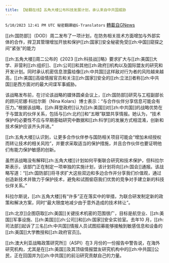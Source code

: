 ```yaml
---
title: 【秘翻在线】五角大楼公布科技发展计划，承认来自中共国威胁
---
```

`5/10/2023 12:41 PM UTC 秘密翻譯組G-Translators` [轉載自GNews](https://gnews.org/articles/1289355)

[[zh:国防部]]（DOD）周二发布了一项计划，在防务相关技术方面增加与外部实体的合作，捍卫其管理增加开放和保护[[zh:国家]]安全秘密免受[[zh:中国]]窥探之间“紧张”的能力

[[zh:五角大楼]]周二公布的《2023 [[zh:科技战]]略》要求扩大与[[zh:美国]]大学、非营利[[zh:组织]]、[[zh:公司]]和其他[[zh:政府]]机构以及国际盟友的研究和开发计划。同时承认机密信息泄露给像[[zh:中共国]]这样敌对行为者的风险越来越高，[[zh:美国]]高级情报官员和关注[[zh:国家]]安全的[[zh:立法]]者称[[zh:中共国]]是西方面对的最大间谍军事威胁。

该战略发布前，在讨论该战略的媒体圆桌会议上，[[zh:国防部]]研究与工程副部长的顾问尼娜·科拉尔斯（Nina Kolars）博士表示：“与合作伙伴分享信息可能会有压力。”根据该战略，[[zh:拜登政府]]认为[[zh:美国]]对[[zh:中共国]]的战略优势在于与盟友的伙伴关系，包括与[[zh:北约]]和“五眼”联盟共享情报。她认为，“技术保护的必要性不应与早期基础研究中数据和[[zh:科学]]的发展方式相混淆，创新和技术保护应该齐头并进。”

[[zh:五角大楼]]认识到，让更多合作伙伴参与国防相关项目可能会“增加未经授权而转让技术的相关风险”，并要求采取适当的保护措施，并且合作伙伴也要证明他们有能力保护敏感的创新。

虽然该战略没有解释[[zh:五角大楼]]计划如何平衡联合研究和技术保护，但科拉尔斯表示，该部门正在制定一项单独的实施计划，该计划将向[[zh:国会]]通报。该战略写道：“[[zh:国防部]]将寻求扩大这些双边和多边合作并分享我们价值观，通过创造新技术并致力于保护技术，避免和试图偷窃我们优势的竞争对手建立新的科技伙伴关系。”

科拉尔斯说，[[zh:五角大楼]]有“许多”正在落实中的举措，为联合研发制定新的政策和解决方案，同时“最大限度地减少由于意外造成的技术转让”。

[[zh:北京]]企图窃取[[zh:美国]]关键技术机密的范围很广，目标是航空业、[[zh:美国]]军事设施、[[zh:美国]][[zh:公司]]和[[zh:国家]]安全实验室。去年10 月，[[zh:司法部]]起诉了三名[[zh:中共国]]情报人员试图招募能够接触到敏感信息和设备的[[zh:美国]]大学教授和[[zh:政府官员]]。

[[zh:澳大利亚战略政策研究所]]（ASPI）在3 月份的一份报告中警告说，在海外研究机构，尤其是在[[zh:美国]]及其顶级情报盟友研究机构中的[[zh:中共国]]公民，正在回国并为[[zh:中共国]]的前沿研究贡献自己的力量。
